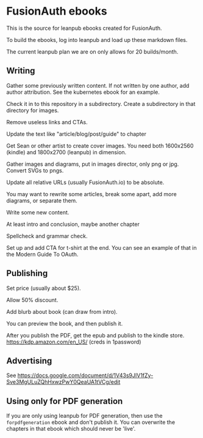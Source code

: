 # FusionAuth ebooks

This is the source for leanpub ebooks created for FusionAuth.

To build the ebooks, log into leanpub and load up these markdown files.

The current leanpub plan we are on only allows for 20 builds/month.

## Writing

Gather some previously written content. If not written by one author, add author attribution. See the kubernetes ebook for an example.

Check it in to this repository in a subdirectory. Create a subdirectory in that directory for images.

Remove useless links and CTAs.

Update the text like "article/blog/post/guide" to chapter

Get Sean or other artist to create cover images. You need both 1600x2560 (kindle) and 1800x2700 (leanpub) in dimension.

Gather images and diagrams, put in images director, only png or jpg. Convert SVGs to pngs.

Update all relative URLs (usually FusionAuth.io) to be absolute.

You may want to rewrite some articles, break some apart, add more diagrams, or separate them.

Write some new content.

At least intro and conclusion, maybe another chapter

Spellcheck and grammar check.

Set up and add CTA for t-shirt at the end. You can see an example of that in the Modern Guide To OAuth.

## Publishing

Set price (usually about $25).

Allow 50% discount.

Add blurb about book (can draw from intro).

You can preview the book, and then publish it.

After you publish the PDF, get the epub and publish to the kindle store. https://kdp.amazon.com/en_US/ (creds in 1password)

## Advertising

See https://docs.google.com/document/d/1V43s9JIV1fZy-Sve3MgULuZQhHxwzPwY0QeaUA1tVCg/edit

## Using only for PDF generation

If you are only using leanpub for PDF generation, then use the `forpdfgeneration` ebook and don't publish it. You can overwrite the chapters in that ebook which should never be 'live'.
